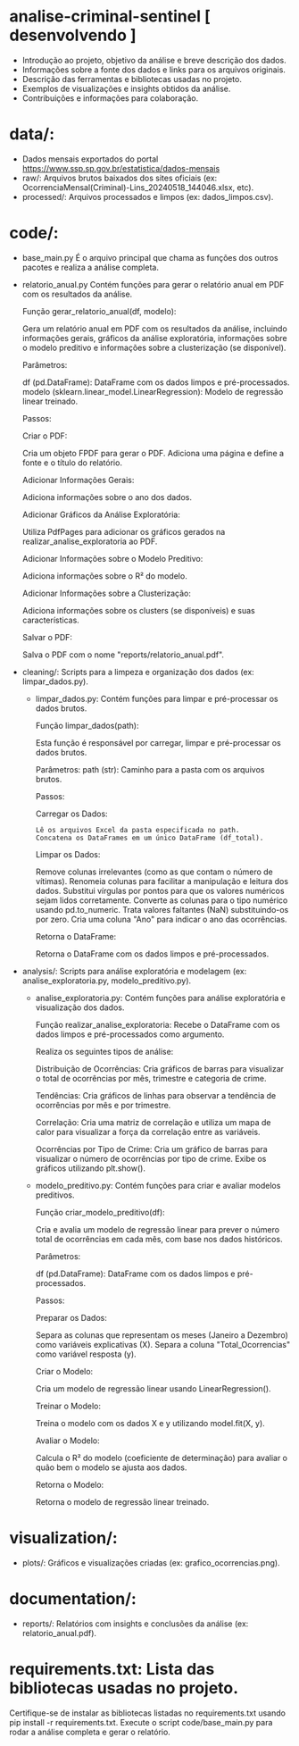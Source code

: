 # analise-criminal-sentinel [ desenvolvendo ]

- Introdução ao projeto, objetivo da análise e breve descrição dos dados.
- Informações sobre a fonte dos dados e links para os arquivos originais.
- Descrição das ferramentas e bibliotecas usadas no projeto.
- Exemplos de visualizações e insights obtidos da análise.
- Contribuições e informações para colaboração.

# data/:
- Dados mensais exportados do portal https://www.ssp.sp.gov.br/estatistica/dados-mensais
- raw/: Arquivos brutos baixados dos sites oficiais (ex: OcorrenciaMensal(Criminal)-Lins_20240518_144046.xlsx, etc).
- processed/: Arquivos processados e limpos (ex: dados_limpos.csv).
# code/:
- base_main.py É o arquivo principal que chama as funções dos outros pacotes e realiza a análise completa.
- relatorio_anual.py Contém funções para gerar o relatório anual em PDF com os resultados da análise.

  Função gerar_relatorio_anual(df, modelo):

   Gera um relatório anual em PDF com os resultados da análise, incluindo informações gerais, gráficos da análise exploratória, informações sobre o modelo preditivo e informações sobre a clusterização (se disponível).

  Parâmetros:

   df (pd.DataFrame): DataFrame com os dados limpos e pré-processados.
   modelo (sklearn.linear_model.LinearRegression): Modelo de regressão linear treinado.

  Passos:

   Criar o PDF:

    Cria um objeto FPDF para gerar o PDF.
    Adiciona uma página e define a fonte e o título do relatório.

   Adicionar Informações Gerais:

    Adiciona informações sobre o ano dos dados.

   Adicionar Gráficos da Análise Exploratória:

    Utiliza PdfPages para adicionar os gráficos gerados na realizar_analise_exploratoria ao PDF.

   Adicionar Informações sobre o Modelo Preditivo:

    Adiciona informações sobre o R² do modelo.

   Adicionar Informações sobre a Clusterização:

    Adiciona informações sobre os clusters (se disponíveis) e suas características.

   Salvar o PDF:

    Salva o PDF com o nome "reports/relatorio_anual.pdf".
  
- cleaning/: Scripts para a limpeza e organização dos dados (ex: limpar_dados.py).
  - limpar_dados.py: Contém funções para limpar e pré-processar os dados brutos.

     Função limpar_dados(path):

      Esta função é responsável por carregar, limpar e pré-processar os dados brutos.

      Parâmetros:
       path (str): Caminho para a pasta com os arquivos brutos.

      Passos:
    
       Carregar os Dados:
    
        Lê os arquivos Excel da pasta especificada no path.
        Concatena os DataFrames em um único DataFrame (df_total).

      Limpar os Dados:

       Remove colunas irrelevantes (como as que contam o número de vítimas).
       Renomeia colunas para facilitar a manipulação e leitura dos dados.
       Substitui vírgulas por pontos para que os valores numéricos sejam lidos corretamente.
       Converte as colunas para o tipo numérico usando pd.to_numeric.
       Trata valores faltantes (NaN) substituindo-os por zero.
       Cria uma coluna "Ano" para indicar o ano das ocorrências.

      Retorna o DataFrame:

       Retorna o DataFrame com os dados limpos e pré-processados.
    
- analysis/: Scripts para análise exploratória e modelagem (ex: analise_exploratoria.py, modelo_preditivo.py).
  - analise_exploratoria.py: Contém funções para análise exploratória e visualização dos dados.

    Função realizar_analise_exploratoria:
      Recebe o DataFrame com os dados limpos e pré-processados como argumento.

      Realiza os seguintes tipos de análise:

      Distribuição de Ocorrências:
       Cria gráficos de barras para visualizar o total de ocorrências por mês, trimestre e categoria de crime.

      Tendências:
       Cria gráficos de linhas para observar a tendência de ocorrências por mês e por trimestre.

      Correlação:
       Cria uma matriz de correlação e utiliza um mapa de calor para visualizar a força da correlação entre as variáveis.

      Ocorrências por Tipo de Crime:
       Cria um gráfico de barras para visualizar o número de ocorrências por tipo de crime.
       Exibe os gráficos utilizando plt.show().
         
  - modelo_preditivo.py: Contém funções para criar e avaliar modelos preditivos.

    Função criar_modelo_preditivo(df):

     Cria e avalia um modelo de regressão linear para prever o número total de ocorrências em cada mês, com base nos dados históricos.

    Parâmetros:

     df (pd.DataFrame): DataFrame com os dados limpos e pré-processados.

    Passos:

     Preparar os Dados:

      Separa as colunas que representam os meses (Janeiro a Dezembro) como variáveis explicativas (X).
      Separa a coluna "Total_Ocorrencias" como variável resposta (y).

      Criar o Modelo:

       Cria um modelo de regressão linear usando LinearRegression().

      Treinar o Modelo:

       Treina o modelo com os dados X e y utilizando model.fit(X, y).

      Avaliar o Modelo:

       Calcula o R² do modelo (coeficiente de determinação) para avaliar o quão bem o modelo se ajusta aos dados.

      Retorna o Modelo:

       Retorna o modelo de regressão linear treinado.

# visualization/:
- plots/: Gráficos e visualizações criadas (ex: grafico_ocorrencias.png).
# documentation/:
- reports/: Relatórios com insights e conclusões da análise (ex: relatorio_anual.pdf).
# requirements.txt: Lista das bibliotecas usadas no projeto.
Certifique-se de instalar as bibliotecas listadas no requirements.txt usando pip install -r requirements.txt.
Execute o script code/base_main.py para rodar a análise completa e gerar o relatório.
